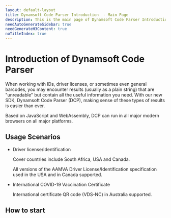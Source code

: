 ```yaml
---
layout: default-layout
title: Dynamsoft Code Parser Introduction  - Main Page
description: This is the main page of Dynamsoft Code Parser Introduction. 
needAutoGenerateSidebar: true
needGenerateH3Content: true
noTitleIndex: true
---
```


# Introduction of Dynamsoft Code Parser

When working with IDs, driver licenses, or sometimes even general barcodes, you may encounter results (usually as a plain string) that are "unreadable" but contain all the useful information you need. With our new SDK, Dynamsoft Code Parser (DCP), making sense of these types of results is easier than ever.

Based on JavaScript and WebAssembly, DCP can run in all major modern browsers on all major platforms.


## Usage Scenarios

* Driver license/Identification
    
    Cover countries include South Africa, USA and Canada.
    
    All versions of the AAMVA Driver License/Identification specification used in the USA and in Canada supported.

* International COVID-19 Vaccination Certificate
    
    International certificate QR code (VDS-NC) in Australia supported.
    

## How to start



